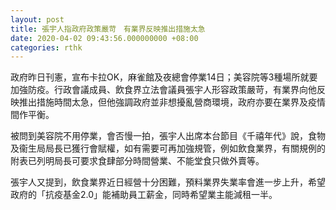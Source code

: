 ```yaml
---
layout: post
title: 張宇人指政府政策嚴苛　有業界反映推出措施太急
date: 2020-04-02 09:43:56.000000000 +08:00
categories: rthk
---
```


政府昨日刊憲，宣布卡拉OK，麻雀館及夜總會停業14日；美容院等3種場所就要加強防疫。行政會議成員、飲食界立法會議員張宇人形容政策嚴苛，有業界向他反映推出措施時間太急，但他強調政府並非想擾亂營商環境，政府亦要在業界及疫情間作平衡。

被問到美容院不用停業，會否慢一拍，張宇人出席本台節目《千禧年代》說，食物及衞生局局長已獲行會賦權，如有需要可再加強規管，例如飲食業界，有關規例的附表已列明局長可要求食肆部分時間營業、不能堂食只做外賣等。 

張宇人又提到，飲食業界近日經營十分困難，預料業界失業率會進一步上升，希望政府的「抗疫基金2.0」能補助員工薪金，同時希望業主能減租一半。

